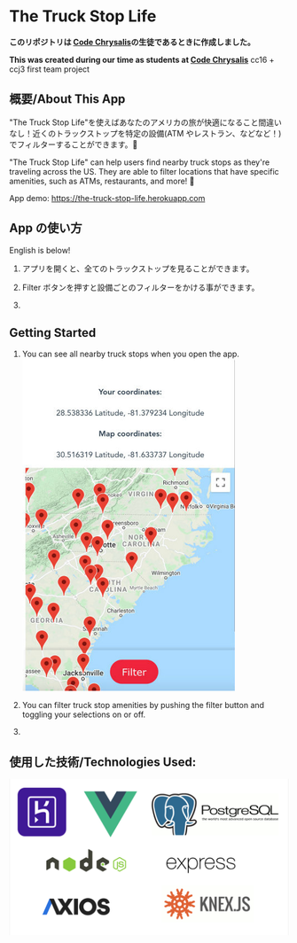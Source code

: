 # The Truck Stop Life

**このリポジトリは [Code Chrysalis](https://www.codechrysalis.io/)の生徒であるときに作成しました。**
<br />

**This was created during our time as students at [Code Chrysalis](https://www.codechrysalis.io/)**
cc16 + ccj3 first team project

<!-- ATM, Showers, Overnight Parking, Wifi, McDonald's, Subway, Denny's, Baskin Robbins -->

## 概要/About This App

"The Truck Stop Life"を使えばあなたのアメリカの旅が快適になること間違いなし！近くのトラックストップを特定の設備(ATM やレストラン、などなど！)でフィルターすることができます。🚛

"The Truck Stop Life" can help users find nearby truck stops as they're traveling across the US. They are able to filter locations that have specific amenities, such as ATMs, restaurants, and more! 🚚

App demo: https://the-truck-stop-life.herokuapp.com

## App の使い方

English is below!

1. アプリを開くと、全てのトラックストップを見ることができます。

2. Filter ボタンを押すと設備ごとのフィルターをかける事ができます。

3.

## Getting Started

1. You can see all nearby truck stops when you open the app.  
   ![App Preview](./img/app-demo.jpg)
2. You can filter truck stop amenities by pushing the filter button and toggling your selections on or off.

3.

## 使用した技術/Technologies Used:

![Used Tech](./img/UsedTech.png)
